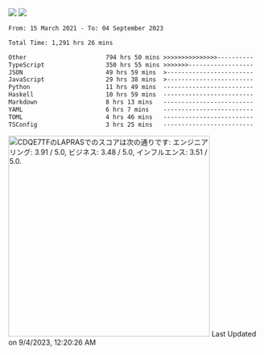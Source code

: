 <div>
  <img src="https://github-readme-stats.vercel.app/api?username=naporin0624&count_private=true&show_icons=true" />
  <img src="https://github-readme-stats.vercel.app/api/top-langs/?username=naporin0624&layout=compact&hide=css" />
  <!--START_SECTION:waka-->

```txt
From: 15 March 2021 - To: 04 September 2023

Total Time: 1,291 hrs 26 mins

Other                      794 hrs 50 mins >>>>>>>>>>>>>>>----------   61.55 %
TypeScript                 350 hrs 55 mins >>>>>>>------------------   27.17 %
JSON                       49 hrs 59 mins  >------------------------   03.87 %
JavaScript                 29 hrs 38 mins  >------------------------   02.30 %
Python                     11 hrs 49 mins  -------------------------   00.92 %
Haskell                    10 hrs 59 mins  -------------------------   00.85 %
Markdown                   8 hrs 13 mins   -------------------------   00.64 %
YAML                       6 hrs 7 mins    -------------------------   00.47 %
TOML                       4 hrs 46 mins   -------------------------   00.37 %
TSConfig                   3 hrs 25 mins   -------------------------   00.27 %
```

<!--END_SECTION:waka-->
  
  <!--START_SECTION:lapras-card-->
<p ><a href="https://lapras.com/public/CDQE7TF" target="_blank" rel="noopener noreferrer"><img alt="CDQE7TFのLAPRASでのスコアは次の通りです: エンジニアリング: 3.91 / 5.0, ビジネス: 3.48 / 5.0, インフルエンス: 3.51 / 5.0." src="https://lapras-card-generator.vercel.app/api/svg?e=3.91&b=3.48&i=3.51&b1=%23232323&b2=%236d6d6d&i1=%23212121&i2=%23818181&l=ja" width="400" ></a>  
Last Updated on 9/4/2023, 12:20:26 AM</p>
<!--END_SECTION:lapras-card-->
</div>
